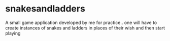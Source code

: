 # snakesandladders
A small game application developed by me for practice.. one will have to create instances of snakes and ladders in places of their wish and then start playing
